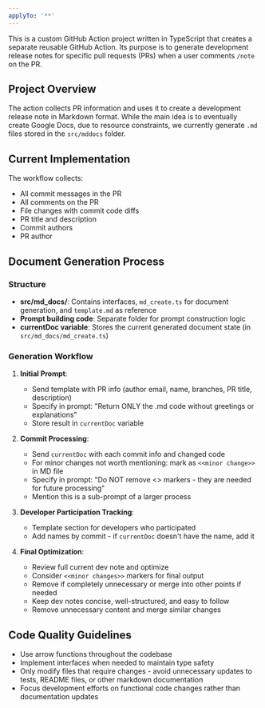 ```yaml
---
applyTo: '**'
---
```


This is a custom GitHub Action project written in TypeScript that creates a separate reusable GitHub Action. Its purpose is to generate development release notes for specific pull requests (PRs) when a user comments `/note` on the PR. 

## Project Overview
The action collects PR information and uses it to create a development release note in Markdown format. While the main idea is to eventually create Google Docs, due to resource constraints, we currently generate `.md` files stored in the `src/mddocs` folder.

## Current Implementation
The workflow collects:
- All commit messages in the PR
- All comments on the PR  
- File changes with commit code diffs
- PR title and description
- Commit authors
- PR author

## Document Generation Process

### Structure
- **src/md_docs/**: Contains interfaces, `md_create.ts` for document generation, and `template.md` as reference
- **Prompt building code**: Separate folder for prompt construction logic
- **currentDoc variable**: Stores the current generated document state (in `src/md_docs/md_create.ts`)

### Generation Workflow

1. **Initial Prompt**: 
   - Send template with PR info (author email, name, branches, PR title, description)
   - Specify in prompt: "Return ONLY the .md code without greetings or explanations"
   - Store result in `currentDoc` variable

2. **Commit Processing**:
   - Send `currentDoc` with each commit info and changed code
   - For minor changes not worth mentioning: mark as `<<minor change>>` in MD file
   - Specify in prompt: "Do NOT remove <<minor change>> markers - they are needed for future processing"
   - Mention this is a sub-prompt of a larger process

3. **Developer Participation Tracking**:
   - Template section for developers who participated
   - Add names by commit - if `currentDoc` doesn't have the name, add it

4. **Final Optimization**:
   - Review full current dev note and optimize
   - Consider `<<minor changes>>` markers for final output
   - Remove if completely unnecessary or merge into other points if needed
   - Keep dev notes concise, well-structured, and easy to follow
   - Remove unnecessary content and merge similar changes


## Code Quality Guidelines
- Use arrow functions throughout the codebase
- Implement interfaces when needed to maintain type safety
- Only modify files that require changes - avoid unnecessary updates to tests, README files, or other markdown documentation
- Focus development efforts on functional code changes rather than documentation updates